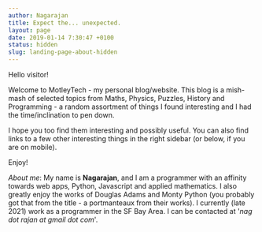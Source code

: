 ```yaml
---
author: Nagarajan
title: Expect the... unexpected.
layout: page
date: 2019-01-14 7:30:47 +0100
status: hidden
slug: landing-page-about-hidden
---
```


Hello visitor!

Welcome to MotleyTech - my personal blog/website. This blog is a mish-mash of selected topics from Maths, Physics, Puzzles, History and Programming - a random assortment of things I found interesting and I had the time/inclination to pen down.

I hope you too find them interesting and possibly useful. You can also find links to a few other interesting things in the right sidebar (or below, if you are on mobile).

Enjoy!

<i>About me</i>: My name is <b>Nagarajan</b>, and I am a programmer with an affinity towards web apps, Python, Javascript and applied mathematics. I also greatly enjoy the works of Douglas Adams and Monty Python (you probably got that from the title - a portmanteaux from their works). I currently (late 2021) work as a programmer in the SF Bay Area. I can be contacted at '<i>nag dot rajan at gmail dot com</i>'.
